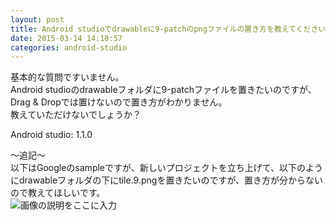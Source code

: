 ```yaml
---
layout: post
title: Android studioでdrawableに9-patchのpngファイルの置き方を教えてください。
date: 2015-03-14 14:18:57
categories: android-studio
---
```

<!-- {% raw %} -->
<p>基本的な質問ですいません。<br>
Android studioのdrawableフォルダに9-patchファイルを置きたいのですが、<br>
Drag &amp; Dropでは置けないので置き方がわかりません。<br>
教えていただけないでしょうか？</p>

<p>Android studio: 1.1.0</p>

<p>～追記～<br>
以下はGoogleのsampleですが、新しいプロジェクトを立ち上げて、以下のようにdrawableフォルダの下にtile.9.pngを置きたいのですが、置き方が分からないので教えてほしいです。<br>
<img src="https://i.stack.imgur.com/2Zfaq.png" alt="画像の説明をここに入力"></p>
<!-- {% endraw %} -->
